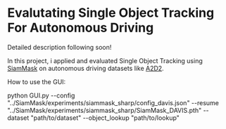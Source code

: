 # Evalutating Single Object Tracking For Autonomous Driving

Detailed description following soon!
 

In this project, i applied and evaluated Single Object Tracking using [SiamMask](https://github.com/foolwood/SiamMask) on autonomous driving datasets like [A2D2](https://www.a2d2.audi/a2d2/en.html).


How to use the GUI: 

python GUI.py --config "../SiamMask/experiments/siammask_sharp/config_davis.json" --resume "../SiamMask/experiments/siammask_sharp/SiamMask_DAVIS.pth" --dataset "path/to/dataset" --object_lookup "path/to/lookup"
